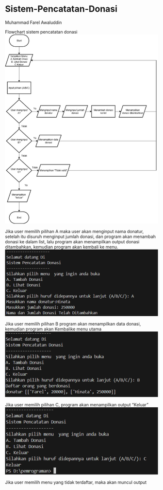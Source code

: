 # Sistem-Pencatatan-Donasi
Muhammad Farel Awaluddin

Flowchart sistem pencatatan donasi
![img alt](https://github.com/fraawaluddin/Sistem-Pencatatan-Donasi/blob/480ec23019397a96ba2bab0cb2f59f7f0dbbc7fc/Mini_Project01.jpg)

Jika user memilih pilihan A maka user akan menginput nama donatur, setelah itu disuruh menginput jumlah donasi, dan program akan menambah donasi ke dalam list, lalu program akan menampilkan output donasi ditambahkan, kemudian program akan kembali ke menu.
![img alt](https://github.com/fraawaluddin/Sistem-Pencatatan-Donasi/blob/9c9577a2dc563c1ec3b794911ab36c2a0ea5b64a/Menambahkan%20jumlah%20donasi.png)

Jika user memilih pilihan B program akan menampilkan data donasi, kemudian program akan Kembalike menu utama
![img alt](https://github.com/fraawaluddin/Sistem-Pencatatan-Donasi/blob/71e6df06bf5ae3380f045c2e9f13c61dbe0e1bad/Menampilkan%20list%20donasi.png)

Jika user memilih pilihan C, program akan menampilkan output “Keluar”
![img alt](https://github.com/fraawaluddin/Sistem-Pencatatan-Donasi/blob/b1c5f15d866dd11770cb012e8c878cb920c54a17/Memilih%20keluar.png)

Jika user memilih menu yang tidak terdaftar, maka akan muncul output
